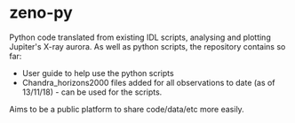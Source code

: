 # zeno-py
Python code translated from existing IDL scripts, analysing and plotting Jupiter's X-ray aurora. As well as python scripts, the repository contains so far:
- User guide to help use the python scripts
- Chandra_horizons2000 files added for all observations to date (as of 13/11/18) - can be used for the scripts.

Aims to be a public platform to share code/data/etc more easily.
